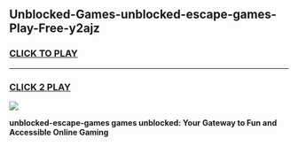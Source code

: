 
## Unblocked-Games-unblocked-escape-games-Play-Free-y2ajz
<h3>
<a href="https://premium76.site?title=unblocked-escape-games&ref=10A">CLICK TO PLAY</a></h3>
<hr>

<h3>
<a href="https://premium76.site?title=unblocked-escape-games&ref=10A">CLICK 2 PLAY</a>
  
</h3>

<a href="https://premium76.site?title=unblocked-escape-games&ref=10A"><img src="https://clearcache.store/games.png"></a>


**unblocked-escape-games games unblocked: Your Gateway to Fun and Accessible Online Gaming**
